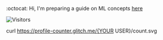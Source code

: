 :octocat:  Hi,  I'm preparing a guide on ML concepts [here](https://github.com/fatemehsrz/ML_Concepts) 

![Visitors](https://api.visitorbadge.io/api/visitors?path=fatemehsrz&countColor=%23263759)

curl https://profile-counter.glitch.me/{YOUR USER}/count.svg
